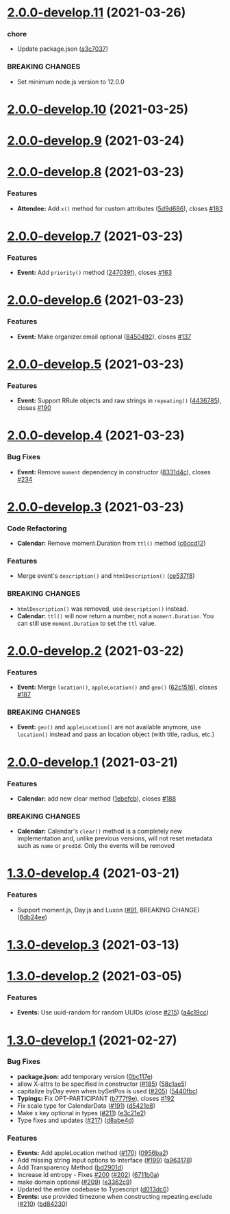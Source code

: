 # [2.0.0-develop.11](https://github.com/sebbo2002/ical-generator/compare/v2.0.0-develop.10...v2.0.0-develop.11) (2021-03-26)


### chore

* Update package.json ([a3c7037](https://github.com/sebbo2002/ical-generator/commit/a3c7037404c6c12fec7a892d39bfd4cfd8c6a00a))


### BREAKING CHANGES

* Set minimum node.js version to 12.0.0

# [2.0.0-develop.10](https://github.com/sebbo2002/ical-generator/compare/v2.0.0-develop.9...v2.0.0-develop.10) (2021-03-25)

# [2.0.0-develop.9](https://github.com/sebbo2002/ical-generator/compare/v2.0.0-develop.8...v2.0.0-develop.9) (2021-03-24)

# [2.0.0-develop.8](https://github.com/sebbo2002/ical-generator/compare/v2.0.0-develop.7...v2.0.0-develop.8) (2021-03-23)


### Features

* **Attendee:** Add `x()` method for custom attributes ([5d9d686](https://github.com/sebbo2002/ical-generator/commit/5d9d6863dbc07c1054d858e83c3890588e8a6840)), closes [#183](https://github.com/sebbo2002/ical-generator/issues/183)

# [2.0.0-develop.7](https://github.com/sebbo2002/ical-generator/compare/v2.0.0-develop.6...v2.0.0-develop.7) (2021-03-23)


### Features

* **Event:** Add `priority()` method ([247039f](https://github.com/sebbo2002/ical-generator/commit/247039fe2959dd5c5dbcb7772d4d2afa3406b987)), closes [#163](https://github.com/sebbo2002/ical-generator/issues/163)

# [2.0.0-develop.6](https://github.com/sebbo2002/ical-generator/compare/v2.0.0-develop.5...v2.0.0-develop.6) (2021-03-23)


### Features

* **Event:** Make organizer.email optional ([8450492](https://github.com/sebbo2002/ical-generator/commit/8450492525d43d0de9d01a8f756cb76c43a77ff3)), closes [#137](https://github.com/sebbo2002/ical-generator/issues/137)

# [2.0.0-develop.5](https://github.com/sebbo2002/ical-generator/compare/v2.0.0-develop.4...v2.0.0-develop.5) (2021-03-23)


### Features

* **Event:** Support RRule objects and raw strings in `repeating()` ([4436785](https://github.com/sebbo2002/ical-generator/commit/4436785894dfda4d0186283f89848d9a9a00ce6a)), closes [#190](https://github.com/sebbo2002/ical-generator/issues/190)

# [2.0.0-develop.4](https://github.com/sebbo2002/ical-generator/compare/v2.0.0-develop.3...v2.0.0-develop.4) (2021-03-23)


### Bug Fixes

* **Event:** Remove `moment` dependency in constructor ([8331d4c](https://github.com/sebbo2002/ical-generator/commit/8331d4ce09949d68f678211ff1f1906d1cd5d98d)), closes [#234](https://github.com/sebbo2002/ical-generator/issues/234)

# [2.0.0-develop.3](https://github.com/sebbo2002/ical-generator/compare/v2.0.0-develop.2...v2.0.0-develop.3) (2021-03-23)


### Code Refactoring

* **Calendar:** Remove moment.Duration from `ttl()` method ([c6ccd12](https://github.com/sebbo2002/ical-generator/commit/c6ccd12ed9e4f63e1876e3e06e7f13c38f1400ae))


### Features

* Merge event's `description()` and `htmlDescription()` ([ce537f8](https://github.com/sebbo2002/ical-generator/commit/ce537f8f56c1f3651938b75e884ae76814187daf))


### BREAKING CHANGES

* `htmlDescription()` was removed, use `description()` instead.
* **Calendar:** `ttl()` will now return a number, not a `moment.Duration`. You can still use `moment.Duration` to set the `ttl` value.

# [2.0.0-develop.2](https://github.com/sebbo2002/ical-generator/compare/v2.0.0-develop.1...v2.0.0-develop.2) (2021-03-22)


### Features

* **Event:** Merge `location()`, `appleLocation()` and `geo()` ([62c1516](https://github.com/sebbo2002/ical-generator/commit/62c1516ce8c1ffee566dfb8cc70f2431a6325fe9)), closes [#187](https://github.com/sebbo2002/ical-generator/issues/187)


### BREAKING CHANGES

* **Event:** `geo()` and `appleLocation()` are not available anymore, use `location()` instead and pass an location object (with title, radius, etc.)

# [2.0.0-develop.1](https://github.com/sebbo2002/ical-generator/compare/v1.3.0-develop.4...v2.0.0-develop.1) (2021-03-21)


### Features

* **Calendar:** add new clear method ([1ebefcb](https://github.com/sebbo2002/ical-generator/commit/1ebefcb3057db88870474bbb8da6c70ed9cb7336)), closes [#188](https://github.com/sebbo2002/ical-generator/issues/188)


### BREAKING CHANGES

* **Calendar:** Calendar's `clear()` method is a completely new implementation and, unlike previous versions, will not reset metadata such as `name` or `prodId`. Only the events will be removed

# [1.3.0-develop.4](https://github.com/sebbo2002/ical-generator/compare/v1.3.0-develop.3...v1.3.0-develop.4) (2021-03-21)


### Features

* Support moment.js, Day.js and Luxon ([#91](https://github.com/sebbo2002/ical-generator/issues/91), BREAKING CHANGE) ([6db24ee](https://github.com/sebbo2002/ical-generator/commit/6db24ee4887fca212a3a730e84fda9dd9c84ea01))

# [1.3.0-develop.3](https://github.com/sebbo2002/ical-generator/compare/v1.3.0-develop.2...v1.3.0-develop.3) (2021-03-13)

# [1.3.0-develop.2](https://github.com/sebbo2002/ical-generator/compare/v1.3.0-develop.1...v1.3.0-develop.2) (2021-03-05)


### Features

* **Events:** Use uuid-random for random UUIDs (close [#215](https://github.com/sebbo2002/ical-generator/issues/215)) ([a4c19cc](https://github.com/sebbo2002/ical-generator/commit/a4c19ccdba037e7196b47bb571c26f2e6068f538))

# [1.3.0-develop.1](https://github.com/sebbo2002/ical-generator/compare/v1.2.1...v1.3.0-develop.1) (2021-02-27)


### Bug Fixes

* **package.json:** add temporary version ([0bc117e](https://github.com/sebbo2002/ical-generator/commit/0bc117e557d3fb4680345287c4dbb2549b2ecd32))
* allow X-attrs to be specified in constructor ([#185](https://github.com/sebbo2002/ical-generator/issues/185)) ([58c1ae5](https://github.com/sebbo2002/ical-generator/commit/58c1ae5d30ede4842f2cdcb4eb9458d1d27c63ff))
* capitalize byDay even when bySetPos is used ([#205](https://github.com/sebbo2002/ical-generator/issues/205)) ([5440fbc](https://github.com/sebbo2002/ical-generator/commit/5440fbc90baa93e5313ef1e328ef4ff81273eb79))
* **Typings:** Fix OPT-PARTICIPANT ([b777f9e](https://github.com/sebbo2002/ical-generator/commit/b777f9e14c1ae256d809b0f1777ac773b64e1308)), closes [#192](https://github.com/sebbo2002/ical-generator/issues/192)
* Fix scale type for CalendarData ([#191](https://github.com/sebbo2002/ical-generator/issues/191)) ([d5421e8](https://github.com/sebbo2002/ical-generator/commit/d5421e8782327a985fa4c08bd4609779a67512cf))
* Make x key optional in types ([#211](https://github.com/sebbo2002/ical-generator/issues/211)) ([e3c21e2](https://github.com/sebbo2002/ical-generator/commit/e3c21e27a69317e0e8a2a81eca32ae358d57b00c))
* Type fixes and updates ([#217](https://github.com/sebbo2002/ical-generator/issues/217)) ([d8abe4d](https://github.com/sebbo2002/ical-generator/commit/d8abe4d43bb0eb1edb49f84b966ea6094cb0d562))


### Features

* **Events:** Add appleLocation method ([#170](https://github.com/sebbo2002/ical-generator/issues/170)) ([0956ba2](https://github.com/sebbo2002/ical-generator/commit/0956ba2c687ac46dc3faa9e02565682fda0c50a9))
* Add missing string input options to interface ([#199](https://github.com/sebbo2002/ical-generator/issues/199)) ([a963178](https://github.com/sebbo2002/ical-generator/commit/a963178099b64caa5c4d6e99cee75b3882b823cb))
* Add Transparency Method ([bd2901d](https://github.com/sebbo2002/ical-generator/commit/bd2901d248ec679a960f598025867aa08b0ee73a))
* Increase id entropy - Fixes [#200](https://github.com/sebbo2002/ical-generator/issues/200) ([#202](https://github.com/sebbo2002/ical-generator/issues/202)) ([6711b0a](https://github.com/sebbo2002/ical-generator/commit/6711b0aab745b4c20201b6cec91fb00818cf6d0d))
* make domain optional ([#209](https://github.com/sebbo2002/ical-generator/issues/209)) ([e3362c9](https://github.com/sebbo2002/ical-generator/commit/e3362c94e2b055043d3db74c51563d6107a5a097))
* Updated the entire codebase to Typescript ([d013dc0](https://github.com/sebbo2002/ical-generator/commit/d013dc0199c9a9dce5181b9c89adf144bde17cea))
* **Events:** use provided timezone when constructing repeating.exclude ([#210](https://github.com/sebbo2002/ical-generator/issues/210)) ([bd84230](https://github.com/sebbo2002/ical-generator/commit/bd84230db85c68e343507007b84830d2b39b4a1d))
